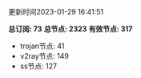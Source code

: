 更新时间2023-01-29 16:41:51

**总订阅: 73**
**总节点: 2323**
**有效节点: 317**
- trojan节点: 41
- v2ray节点: 149
- ss节点: 127

